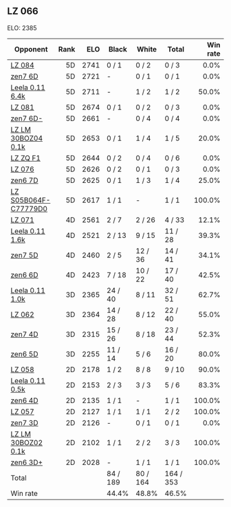 ## LZ 066 ##

ELO: 2385

Opponent | Rank | ELO | Black | White | Total | Win rate
---------|-----:|----:|-------|-------|-------|-------:
[LZ 084](LZ%20084.md) | 5D | 2741 | 0 / 1 | 0 / 2 | 0 / 3 | 0.0%
[zen7 6D](zen7%206D.md) | 5D | 2721 | - | 0 / 1 | 0 / 1 | 0.0%
[Leela 0.11 6.4k](Leela%200.11%206.4k.md) | 5D | 2711 | - | 1 / 2 | 1 / 2 | 50.0%
[LZ 081](LZ%20081.md) | 5D | 2674 | 0 / 1 | 0 / 2 | 0 / 3 | 0.0%
[zen7 6D-](zen7%206D-.md) | 5D | 2661 | - | 0 / 4 | 0 / 4 | 0.0%
[LZ LM 30BOZ04 0.1k](LZ%20LM%2030BOZ04%200.1k.md) | 5D | 2653 | 0 / 1 | 1 / 4 | 1 / 5 | 20.0%
[LZ ZQ F1](LZ%20ZQ%20F1.md) | 5D | 2644 | 0 / 2 | 0 / 4 | 0 / 6 | 0.0%
[LZ 076](LZ%20076.md) | 5D | 2626 | 0 / 2 | 0 / 1 | 0 / 3 | 0.0%
[zen6 7D](zen6%207D.md) | 5D | 2625 | 0 / 1 | 1 / 3 | 1 / 4 | 25.0%
[LZ S05B064F-C77779D0](LZ%20S05B064F-C77779D0.md) | 5D | 2617 | 1 / 1 | - | 1 / 1 | 100.0%
[LZ 071](LZ%20071.md) | 4D | 2561 | 2 / 7 | 2 / 26 | 4 / 33 | 12.1%
[Leela 0.11 1.6k](Leela%200.11%201.6k.md) | 4D | 2521 | 2 / 13 | 9 / 15 | 11 / 28 | 39.3%
[zen7 5D](zen7%205D.md) | 4D | 2460 | 2 / 5 | 12 / 36 | 14 / 41 | 34.1%
[zen6 6D](zen6%206D.md) | 4D | 2423 | 7 / 18 | 10 / 22 | 17 / 40 | 42.5%
[Leela 0.11 1.0k](Leela%200.11%201.0k.md) | 3D | 2365 | 24 / 40 | 8 / 11 | 32 / 51 | 62.7%
[LZ 062](LZ%20062.md) | 3D | 2364 | 14 / 28 | 8 / 12 | 22 / 40 | 55.0%
[zen7 4D](zen7%204D.md) | 3D | 2315 | 15 / 26 | 8 / 18 | 23 / 44 | 52.3%
[zen6 5D](zen6%205D.md) | 3D | 2255 | 11 / 14 | 5 / 6 | 16 / 20 | 80.0%
[LZ 058](LZ%20058.md) | 2D | 2178 | 1 / 2 | 8 / 8 | 9 / 10 | 90.0%
[Leela 0.11 0.5k](Leela%200.11%200.5k.md) | 2D | 2153 | 2 / 3 | 3 / 3 | 5 / 6 | 83.3%
[zen6 4D](zen6%204D.md) | 2D | 2135 | 1 / 1 | - | 1 / 1 | 100.0%
[LZ 057](LZ%20057.md) | 2D | 2127 | 1 / 1 | 1 / 1 | 2 / 2 | 100.0%
[zen7 3D](zen7%203D.md) | 2D | 2126 | - | 0 / 1 | 0 / 1 | 0.0%
[LZ LM 30BOZ02 0.1k](LZ%20LM%2030BOZ02%200.1k.md) | 2D | 2102 | 1 / 1 | 2 / 2 | 3 / 3 | 100.0%
[zen6 3D+](zen6%203D+.md) | 2D | 2028 | - | 1 / 1 | 1 / 1 | 100.0%
Total | | | 84 / 189 | 80 / 164 | 164 / 353 | 
Win rate| | | 44.4% | 48.8% | 46.5% | 
